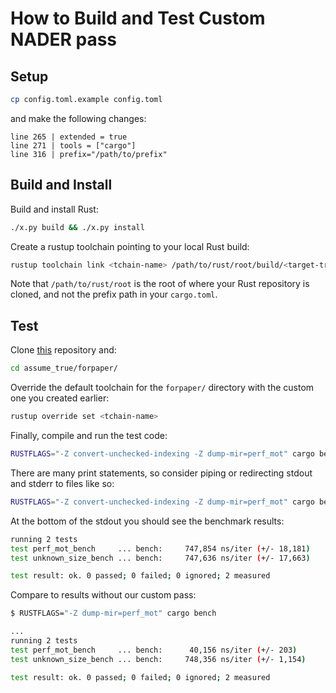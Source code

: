 # How to Build and Test Custom NADER pass

## Setup

```sh
cp config.toml.example config.toml
```

and make the following changes: 

```
line 265 | extended = true
line 271 | tools = ["cargo"]
line 316 | prefix="/path/to/prefix"
```

## Build and Install

Build and install Rust: 

```sh
./x.py build && ./x.py install
```

Create a rustup toolchain pointing to your local Rust build: 

```sh
rustup toolchain link <tchain-name> /path/to/rust/root/build/<target-triple>/stage2
```

Note that `/path/to/rust/root` is the root of where your Rust repository is 
cloned, and not the prefix path in your `cargo.toml`. 

## Test

Clone [this](https://github.com/nataliepopescu/assume_true)
repository and: 

```sh
cd assume_true/forpaper/
```

Override the default toolchain for the `forpaper/` directory with the custom one you 
created earlier: 

```sh
rustup override set <tchain-name>
```

Finally, compile and run the test code: 

```sh
RUSTFLAGS="-Z convert-unchecked-indexing -Z dump-mir=perf_mot" cargo bench
```

There are many print statements, so consider piping or redirecting 
stdout and stderr to files like so: 

```sh
RUSTFLAGS="-Z convert-unchecked-indexing -Z dump-mir=perf_mot" cargo bench > out 2> err
```

At the bottom of the stdout you should see the benchmark results: 

```sh
running 2 tests
test perf_mot_bench     ... bench:     747,854 ns/iter (+/- 18,181)
test unknown_size_bench ... bench:     747,636 ns/iter (+/- 17,663)

test result: ok. 0 passed; 0 failed; 0 ignored; 2 measured
```

Compare to results without our custom pass: 

```sh
$ RUSTFLAGS="-Z dump-mir=perf_mot" cargo bench

... 
running 2 tests
test perf_mot_bench     ... bench:      40,156 ns/iter (+/- 203)
test unknown_size_bench ... bench:     748,356 ns/iter (+/- 1,154)

test result: ok. 0 passed; 0 failed; 0 ignored; 2 measured
```
